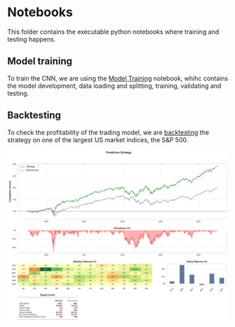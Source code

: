 # Notebooks

This folder contains the executable python notebooks where training and testing happens.

## Model training

To train the CNN, we are using the [Model Training](./Model%20training.ipynb) notebook, whihc contains the model development, data loading and splitting, training, validating and testing.

## Backtesting

To check the profitability of the trading model, we are [backtesting](https://www.investopedia.com/terms/b/backtesting.asp) the strategy on one of the largest US market indices, the S&P 500.

![1724331815424](image/README/1724331815424.png)
